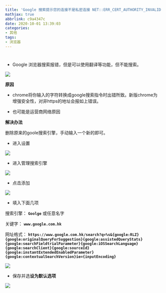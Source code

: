 ```yaml
---
title: 'Google 搜索提示您的连接不是私密连接 NET::ERR_CERT_AUTHORITY_INVALID'
mathjax: true
abbrlink: c9a4347c
date: 2020-10-01 13:39:03
categories: 
- 其他
tags:
- 浏览器
---
```


# 

+ Google 浏览器搜索报错，但是可以使用翻译等功能，但不能搜索。

![](0001.jpg)

**原因**

+ chrome将你输入的字符转换成google搜索指令时出错所致。新版chrome为增强安全性，对非https的地址会报如上错误。

+ 也可能是运营商网络原因

**解决办法**

删除原来的goole搜索引擎，手动输入一个新的即可。

+ 进入设置

![](0002.jpg)

+ 进入管理搜索引擎

![](0003.jpg)

+ 点击添加

![](0004.jpg)

+ 填入下面几项

搜索引擎： **`Goolge`** 或任意名字

关键字： **`www.google.com.hk`**

网址格式： **`https://www.google.com.hk/search?q=%s&{google:RLZ}{google:originalQueryForSuggestion}{google:assistedQueryStats}{google:searchFieldtrialParameter}{google:iOSSearchLanguage}{google:searchClient}{google:sourceId}{google:instantExtendedEnabledParameter}{google:contextualSearchVersion}ie={inputEncoding}`**

![](0005.jpg)

+ 保存并选**设为默认选项**

![](0006.jpg)